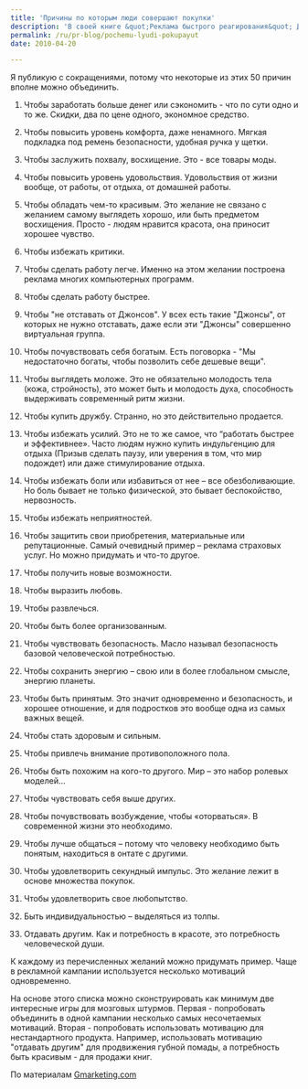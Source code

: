 ```yaml
---
title: 'Причины по которым люди совершают покупки'
description: 'В своей книге &quot;Реклама быстрого реагирования&quot; Джофф Айлинг описал 50 причин, по которым люди делают покупку. На самом деле, причин этих можно назвать и больше, но 50-ти вполне хватит, чтобы заставить заработать воображение начинающего партизана.'
permalink: /ru/pr-blog/pochemu-lyudi-pokupayut
date: 2010-04-20

---
```


Я публикую с сокращениями, потому что некоторые из этих 50 причин вполне можно объединить.

1. Чтобы заработать больше денег или сэкономить - что по сути одно и то же. Скидки, два по цене одного, экономное средство.

2. Чтобы повысить уровень комфорта, даже ненамного. Мягкая подкладка под ремень безопасности, удобная ручка у щетки.

3. Чтобы заслужить похвалу, восхищение. Это - все товары моды.

4. Чтобы повысить уровень удовольствия. Удовольствия от жизни вообще, от работы, от отдыха, от домашней работы.

5. Чтобы обладать чем-то красивым. Это желание не связано с желанием самому выглядеть хорошо, или быть предметом восхищения. Просто - людям нравится красота, она приносит хорошее чувство.

6. Чтобы избежать критики.

7. Чтобы сделать работу легче. Именно на этом желании построена реклама многих компьютерных программ.

8. Чтобы сделать работу быстрее.

9. Чтобы "не отставать от Джонсов". У всех есть такие "Джонсы", от которых не нужно отставать, даже если эти "Джонсы" совершенно виртуальная группа.

10. Чтобы почувствовать себя богатым. Есть поговорка - "Мы недостаточно богаты, чтобы позволить себе дешевые вещи".

11. Чтобы выглядеть моложе.  Это не обязательно молодость тела (кожа, стройность),  это может быть и молодость духа, способность выдерживать  современный ритм жизни.

13. Чтобы купить дружбу. Странно, но это действительно продается.

14. Чтобы избежать усилий. Это не то же самое, что “работать быстрее и эффективнее». Часто людям нужно купить индульгенцию для отдыха (Призыв сделать паузу, или уверения в  том, что мир подождет) или даже стимулирование отдыха.

15. Чтобы избежать боли или избавиться от нее – все обезболивающие. Но боль бывает не только физической, это бывает беспокойство, нервозность.

16. Чтобы избежать неприятностей.

17. Чтобы защитить  свои приобретения, материальные  или репутационные.  Самый очевидный пример – реклама страховых услуг. Но можно придумать и что-то другое.

18. Чтобы получить новые возможности.

19. Чтобы выразить любовь.

20. Чтобы развлечься.

21. Чтобы  быть более организованным.

22. Чтобы чувствовать безопасность. Масло называл безопасность базовой человеческой потребностью.

23. Чтобы сохранить энергию – свою или в более глобальном смысле, энергию планеты.

24. Чтобы быть принятым. Это значит одновременно и безопасность, и хорошее отношение,  и для подростков это вообще одна из самых важных вещей.

25. Чтобы стать здоровым и сильным.

26. Чтобы привлечь внимание противоположного пола.

27. Чтобы быть похожим на кого-то другого.  Мир – это набор ролевых моделей…

28. Чтобы чувствовать себя выше других.

29. Чтобы почувствовать возбуждение, чтобы «оторваться». В современной жизни это необходимо.

30. Чтобы лучше общаться – потому что человеку необходимо быть понятым, находиться в онтате с другими.

31. Чтобы удовлетворить секундный импульс. Это желание лежит в основе множества покупок.

32. Чтобы удовлетворить свое любопытство.

33. Быть индивидуальностью – выделяться из толпы.

34. Отдавать другим. Как и потребность в красоте, это потребность человеческой души.

К каждому из перечисленных желаний можно придумать пример. Чаще в рекламной кампании используется несколько мотиваций одновременно.

На основе этого списка можно сконструировать как минимум две интересные игры для мозговых штурмов. Первая - попробовать объединить в одной кампании несколько самых несочетаемых мотиваций. Вторая - попробовать использовать мотивацию  для нестандартного продукта. Например, использовать мотивацию "отдавать другим" для продвижения губной помады, а потребность быть красивым - для продажи книг.

По материалам <a href="https://www.gmarketing.com/articles/read/4/Why_People_Buy.html">Gmarketing.com</a>

